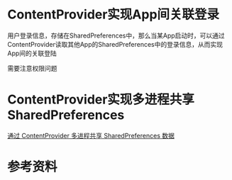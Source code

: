 # ContentProvider实现App间关联登录

用户登录信息，存储在SharedPreferences中，那么当某App启动时，可以通过ContentProvider读取其他App的SharedPreferences中的登录信息，从而实现App间的关联登陆

需要注意权限问题

# ContentProvider实现多进程共享SharedPreferences

[通过 ContentProvider 多进程共享 SharedPreferences 数据](https://juejin.im/entry/5897f042128fe100655fd70c)

# 参考资料

